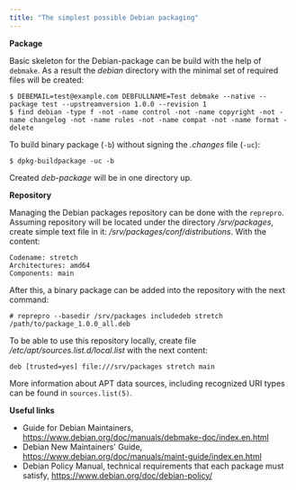 ```yaml
---
title: "The simplest possible Debian packaging"
---
```


**Package**

Basic skeleton for the Debian-package can be build with the help of `debmake`. As a result the *debian* directory with the minimal set of required files will be created:

    $ DEBEMAIL=test@example.com DEBFULLNAME=Test debmake --native --package test --upstreamversion 1.0.0 --revision 1
    $ find debian -type f -not -name control -not -name copyright -not -name changelog -not -name rules -not -name compat -not -name format -delete

To build binary package (`-b`) without signing the *.changes* file (`-uc`):

    $ dpkg-buildpackage -uc -b

Created *deb-package* will be in one directory up.

**Repository**

Managing the Debian packages repository can be done with the `reprepro`. Assuming repository will be located under the directory */srv/packages*, create simple text file in it: */srv/packages/conf/distributions*. With the content:

```
Codename: stretch
Architectures: amd64
Components: main
```

After this, a binary package can be added into the repository with the next command:

    # reprepro --basedir /srv/packages includedeb stretch /path/to/package_1.0.0_all.deb

To be able to use this repository locally, create file */etc/apt/sources.list.d/local.list* with the next content:

    deb [trusted=yes] file:///srv/packages stretch main

More information about APT data sources, including recognized URI types can be found in `sources.list(5)`.

**Useful links**

 * Guide for Debian Maintainers, https://www.debian.org/doc/manuals/debmake-doc/index.en.html
 * Debian New Maintainers' Guide, https://www.debian.org/doc/manuals/maint-guide/index.en.html
 * Debian Policy Manual, technical requirements that each package must satisfy, https://www.debian.org/doc/debian-policy/
​